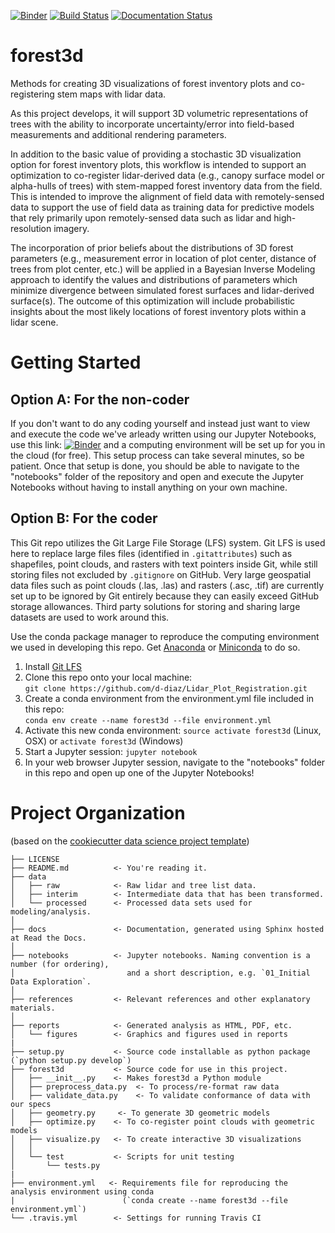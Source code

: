 [![Binder](https://mybinder.org/badge.svg)](https://mybinder.org/v2/gh/d-diaz/Lidar_Plot_Registration/master)
[![Build Status](https://travis-ci.org/d-diaz/lidar_plot_registration.svg?branch=master)](https://travis-ci.org/d-diaz/lidar_plot_registration)
[![Documentation Status](https://readthedocs.org/projects/lidar-plot-registration/badge/?version=latest)](https://lidar-plot-registration.readthedocs.io/en/latest/?badge=latest)

# forest3d
Methods for creating 3D visualizations of forest inventory plots and co-registering stem maps with lidar data.

As this project develops, it will support 3D volumetric representations of trees with the ability to incorporate uncertainty/error into field-based measurements and additional rendering parameters.

In addition to the basic value of providing a stochastic 3D visualization option for forest inventory plots, this workflow is intended to support an optimization to co-register lidar-derived data (e.g., canopy surface model or alpha-hulls of trees) with stem-mapped forest inventory data from the field. This is intended to improve the alignment of field data with remotely-sensed data to support the use of field data as training data for predictive models that rely primarily upon remotely-sensed data such as lidar and high-resolution imagery.

The incorporation of prior beliefs about the distributions of 3D forest parameters (e.g., measurement error in location of plot center, distance of trees from plot center, etc.) will be applied in a Bayesian Inverse Modeling approach to identify the values and distributions of parameters which minimize divergence between simulated forest surfaces and lidar-derived surface(s). The outcome of this optimization will include probabilistic insights about the most likely locations of forest inventory plots within a lidar scene.

# Getting Started

## Option A: For the non-coder
If you don't want to do any coding yourself and instead just want to view and execute the code we've arleady written using our Jupyter Notebooks, use this link:  [![Binder](https://mybinder.org/badge.svg)](https://mybinder.org/v2/gh/d-diaz/Lidar_Plot_Registration/master) and a computing environment will be set up for you in the cloud (for free). This setup process can take several minutes, so be patient. Once that setup is done, you should be able to navigate to the "notebooks" folder of the repository and open and execute the Jupyter Notebooks without having to install anything on your own machine.

## Option B: For the coder
This Git repo utilizes the Git Large File Storage (LFS) system. Git LFS is used here to replace large files files (identified in `.gitattributes`) such as shapefiles, point clouds, and rasters with text pointers inside Git, while still storing files not excluded by `.gitignore` on GitHub. Very large geospatial data files such as point clouds (.las, .las) and rasters (.asc, .tif) are currently set up to be ignored by Git entirely because they can easily exceed GitHub storage allowances. Third party solutions for storing and sharing large datasets are used to work around this.

Use the conda package manager to reproduce the computing environment we used in developing this repo. Get [Anaconda](https://www.anaconda.com/download/) or [Miniconda](https://conda.io/miniconda.html) to do so.

1. Install [Git LFS](https://github.com/git-lfs/git-lfs/wiki/Installation)
2. Clone this repo onto your local machine:  
`git clone https://github.com/d-diaz/Lidar_Plot_Registration.git`
3. Create a conda environment from the environment.yml file included in this repo:  
`conda env create --name forest3d --file environment.yml`
4. Activate this new conda environment:
`source activate forest3d` (Linux, OSX) or `activate forest3d` (Windows)
5. Start a Jupyter session:
`jupyter notebook`
6. In your web browser Jupyter session, navigate to the "notebooks" folder in this repo and open up one of the Jupyter Notebooks!

# Project Organization
(based on the [cookiecutter data science project template](https://drivendata.github.io/cookiecutter-data-science/))

    ├── LICENSE
    ├── README.md          <- You're reading it.
    ├── data
    │   ├── raw            <- Raw lidar and tree list data.
    │   ├── interim        <- Intermediate data that has been transformed.
    │   └── processed      <- Processed data sets used for modeling/analysis.
    │
    ├── docs               <- Documentation, generated using Sphinx hosted at Read the Docs.
    │  
    ├── notebooks          <- Jupyter notebooks. Naming convention is a number (for ordering),
    │                         and a short description, e.g. `01_Initial Data Exploration`.
    │
    ├── references         <- Relevant references and other explanatory materials.
    │
    ├── reports            <- Generated analysis as HTML, PDF, etc.
    │   └── figures        <- Graphics and figures used in reports
    |
    ├── setup.py           <- Source code installable as python package (`python setup.py develop`)
    ├── forest3d           <- Source code for use in this project.
    │   ├── __init__.py    <- Makes forest3d a Python module
    │   ├── preprocess_data.py  <- To process/re-format raw data
    │   ├── validate_data.py    <- To validate conformance of data with our specs
    │   ├── geometry.py     <- To generate 3D geometric models
    │   ├── optimize.py    <- To co-register point clouds with geometric models
    │   ├── visualize.py   <- To create interactive 3D visualizations
    │   │
    │   └── test           <- Scripts for unit testing
    │       └── tests.py   
    |
    ├── environment.yml   <- Requirements file for reproducing the analysis environment using conda
    |                        (`conda create --name forest3d --file environment.yml`)
    └── .travis.yml        <- Settings for running Travis CI
